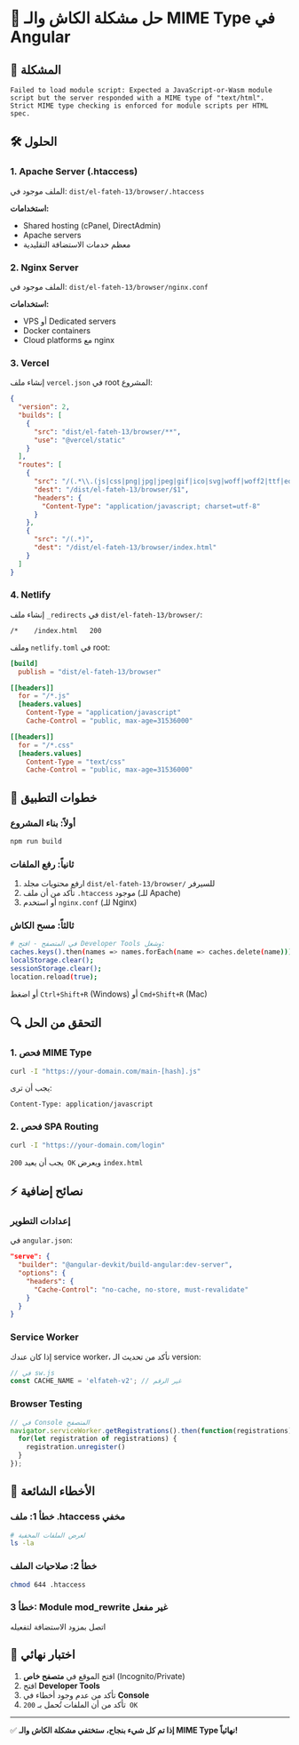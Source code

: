 # 🔧 حل مشكلة الكاش والـ MIME Type في Angular

## 🎯 المشكلة
```
Failed to load module script: Expected a JavaScript-or-Wasm module script but the server responded with a MIME type of "text/html". Strict MIME type checking is enforced for module scripts per HTML spec.
```

## 🛠️ الحلول

### 1. Apache Server (.htaccess)
الملف موجود في: `dist/el-fateh-13/browser/.htaccess`

**استخدامات:**
- Shared hosting (cPanel, DirectAdmin)
- Apache servers
- معظم خدمات الاستضافة التقليدية

### 2. Nginx Server
الملف موجود في: `dist/el-fateh-13/browser/nginx.conf`

**استخدامات:**
- VPS أو Dedicated servers
- Docker containers
- Cloud platforms مع nginx

### 3. Vercel
إنشاء ملف `vercel.json` في root المشروع:

```json
{
  "version": 2,
  "builds": [
    {
      "src": "dist/el-fateh-13/browser/**",
      "use": "@vercel/static"
    }
  ],
  "routes": [
    {
      "src": "/(.*\\.(js|css|png|jpg|jpeg|gif|ico|svg|woff|woff2|ttf|eot))",
      "dest": "/dist/el-fateh-13/browser/$1",
      "headers": {
        "Content-Type": "application/javascript; charset=utf-8"
      }
    },
    {
      "src": "/(.*)",
      "dest": "/dist/el-fateh-13/browser/index.html"
    }
  ]
}
```

### 4. Netlify
إنشاء ملف `_redirects` في `dist/el-fateh-13/browser/`:

```
/*    /index.html   200
```

وملف `netlify.toml` في root:

```toml
[build]
  publish = "dist/el-fateh-13/browser"

[[headers]]
  for = "/*.js"
  [headers.values]
    Content-Type = "application/javascript"
    Cache-Control = "public, max-age=31536000"

[[headers]]
  for = "/*.css"
  [headers.values]
    Content-Type = "text/css"
    Cache-Control = "public, max-age=31536000"
```

## 🚀 خطوات التطبيق

### أولاً: بناء المشروع
```bash
npm run build
```

### ثانياً: رفع الملفات
1. ارفع محتويات مجلد `dist/el-fateh-13/browser/` للسيرفر
2. تأكد من أن ملف `.htaccess` موجود (للـ Apache)
3. أو استخدم `nginx.conf` (للـ Nginx)

### ثالثاً: مسح الكاش
```bash
# في المتصفح - افتح Developer Tools وشغل:
caches.keys().then(names => names.forEach(name => caches.delete(name)));
localStorage.clear();
sessionStorage.clear();
location.reload(true);
```

أو اضغط `Ctrl+Shift+R` (Windows) أو `Cmd+Shift+R` (Mac)

## 🔍 التحقق من الحل

### 1. فحص MIME Type
```bash
curl -I "https://your-domain.com/main-[hash].js"
```

يجب أن ترى:
```
Content-Type: application/javascript
```

### 2. فحص SPA Routing
```bash
curl -I "https://your-domain.com/login"
```

يجب أن يعيد `200 OK` ويعرض `index.html`

## ⚡ نصائح إضافية

### إعدادات التطوير
في `angular.json`:
```json
"serve": {
  "builder": "@angular-devkit/build-angular:dev-server",
  "options": {
    "headers": {
      "Cache-Control": "no-cache, no-store, must-revalidate"
    }
  }
}
```

### Service Worker
إذا كان عندك service worker، تأكد من تحديث الـ version:

```typescript
// في sw.js
const CACHE_NAME = 'elfateh-v2'; // غير الرقم
```

### Browser Testing
```javascript
// في Console المتصفح
navigator.serviceWorker.getRegistrations().then(function(registrations) {
  for(let registration of registrations) {
    registration.unregister()
  }
});
```

## 🎯 الأخطاء الشائعة

### خطأ 1: ملف .htaccess مخفي
```bash
# لعرض الملفات المخفية
ls -la
```

### خطأ 2: صلاحيات الملف
```bash
chmod 644 .htaccess
```

### خطأ 3: Module mod_rewrite غير مفعل
اتصل بمزود الاستضافة لتفعيله

## 📱 اختبار نهائي
1. افتح الموقع في **متصفح خاص** (Incognito/Private)
2. افتح **Developer Tools**
3. تأكد من عدم وجود أخطاء في **Console**
4. تأكد من أن الملفات تُحمل بـ `200 OK`

---
✅ **إذا تم كل شيء بنجاح، ستختفي مشكلة الكاش والـ MIME Type نهائياً!**
